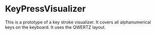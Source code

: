 # KeyPressVisualizer
This is a prototype of a key stroke visualizer. It covers all alphanumerical keys on the keyboard. It uses the QWERTZ layout.
